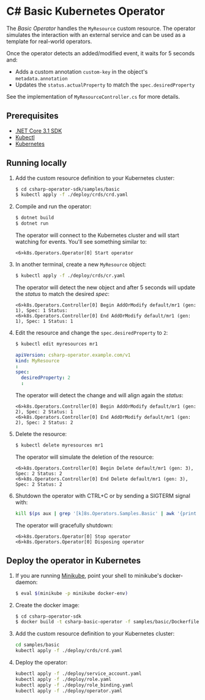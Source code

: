 # C# Basic Kubernetes Operator

The *Basic Operator* handles the `MyResource` custom resource. The operator simulates the interaction with an external service and can be used as a template for real-world operators.

Once the operator detects an added/modified event, it waits for 5 seconds and:

- Adds a custom annotation `custom-key` in the object's `metadata.annotation`
- Updates the `status.actualProperty` to match the `spec.desiredProperty`

See the implementation of `MyResourceController.cs` for more details.

## Prerequisites

- [.NET Core 3.1 SDK](https://dotnet.microsoft.com/download/dotnet-core/3.1)
- [Kubectl](https://kubernetes.io/docs/tasks/tools/install-kubectl/)
- [Kubernetes](https://kubernetes.io/docs/setup/)

## Running locally

1. Add the custom resource definition to your Kubernetes cluster:

    ```bash
    $ cd csharp-operator-sdk/samples/basic
    $ kubectl apply -f ./deploy/crds/crd.yaml
    ```

2. Compile and run the operator:
    ```bash
    $ dotnet build
    $ dotnet run
    ```

    The operator will connect to the Kubernetes cluster and will start watching for events. You'll see something similar to:

    ```
    <6>k8s.Operators.Operator[0] Start operator
    ```

3. In another terminal, create a new `MyResource` object:

    ```bash
    $ kubectl apply -f ./deploy/crds/cr.yaml
    ```

    The operator will detect the new object and after 5 seconds will update the *status* to match the desired *spec*:

    ```
    <6>k8s.Operators.Controller[0] Begin AddOrModify default/mr1 (gen: 1), Spec: 1 Status: 
    <6>k8s.Operators.Controller[0] End AddOrModify default/mr1 (gen: 1), Spec: 1 Status: 1
    ```

4. Edit the resource and change the `spec.desiredProperty` to `2`:

    ```bash
    $ kubectl edit myresources mr1
    ```

    ```yaml
    apiVersion: csharp-operator.example.com/v1
    kind: MyResource
    :
    spec:
      desiredProperty: 2
      :
    ```

    The operator will detect the change and will align again the *status*:

    ```
    <6>k8s.Operators.Controller[0] Begin AddOrModify default/mr1 (gen: 2), Spec: 2 Status: 1
    <6>k8s.Operators.Controller[0] End AddOrModify default/mr1 (gen: 2), Spec: 2 Status: 2
    ```

5. Delete the resource:

    ```bash
    $ kubectl delete myresources mr1
    ```

    The operator will simulate the deletion of the resource:

    ```
    <6>k8s.Operators.Controller[0] Begin Delete default/mr1 (gen: 3), Spec: 2 Status: 2
    <6>k8s.Operators.Controller[0] End Delete default/mr1 (gen: 3), Spec: 2 Status: 2
    ```

6. Shutdown the operator with CTRL+C or by sending a SIGTERM signal with:

    ```bash
    kill $(ps aux | grep '[k]8s.Operators.Samples.Basic' | awk '{print $2}')
    ```

    The operator will gracefully shutdown:

    ```
    <6>k8s.Operators.Operator[0] Stop operator
    <6>k8s.Operators.Operator[0] Disposing operator
    ```

## Deploy the operator in Kubernetes

1. If you are running [Minikube](https://kubernetes.io/docs/setup/learning-environment/minikube/), point your shell to minikube's docker-daemon:

    ```bash
    $ eval $(minikube -p minikube docker-env)
    ```

2. Create the docker image:

    ```bash
    $ cd csharp-operator-sdk
    $ docker build -t csharp-basic-operator -f samples/basic/Dockerfile .
    ```

3. Add the custom resource definition to your Kubernetes cluster:

    ```bash
    cd samples/basic
    kubectl apply -f ./deploy/crds/crd.yaml
    ```

4. Deploy the operator:

    ```bash    
    kubectl apply -f ./deploy/service_account.yaml
    kubectl apply -f ./deploy/role.yaml
    kubectl apply -f ./deploy/role_binding.yaml
    kubectl apply -f ./deploy/operator.yaml
    ```